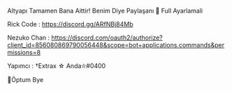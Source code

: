 Altyapı Tamamen Bana Aittir!
Benim Diye Paylaşanı 🥰
Full Ayarlamali

Rick Code : https://discord.gg/ARfNBj84Mb

Nezuko Chan : https://discord.com/oauth2/authorize?client_id=856080869790056448&scope=bot+applications.commands&permissions=8

Yapımcı : †Extrax ☆ Anda⛦#0400 

🥰Öptum Bye
